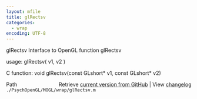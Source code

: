 ```yaml
---
layout: mfile
title: glRectsv
categories:
  - wrap
encoding: UTF-8
---
```


glRectsv  Interface to OpenGL function glRectsv

usage:  glRectsv( v1, v2 )

C function:  void glRectsv(const GLshort\* v1, const GLshort\* v2)


<div class="code_header" style="text-align:right;">
  <span style="float:left;">Path&nbsp;&nbsp;</span> <span class="counter">Retrieve <a href=
  "https://raw.github.com/Psychtoolbox-3/Psychtoolbox-3/beta/./PsychOpenGL/MOGL/wrap/glRectsv.m">current version from GitHub</a> | View <a href=
  "https://github.com/Psychtoolbox-3/Psychtoolbox-3/commits/beta/./PsychOpenGL/MOGL/wrap/glRectsv.m">changelog</a></span>
</div>
<div class="code">
  <code>./PsychOpenGL/MOGL/wrap/glRectsv.m</code>
</div>
